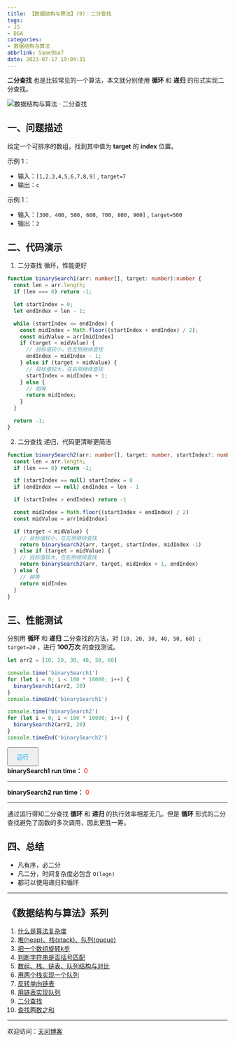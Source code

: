 ```yaml
---
title: 【数据结构与算法】(9)：二分查找
tags:
- JS
- DSA
categories:
- 数据结构与算法
abbrlink: 5aae9ba7
date: 2023-07-17 19:04:31
---
```


**二分查找** 也是比较常见的一个算法，本文就分别使用 **循环** 和 **递归** 的形式实现二分查找。

![数据结构与算法 · 二分查找](https://tiven.cn/static/img/img-dsa-01-6Q5tuJKvFrD-nx9eIVizq.jpg)

[//]: # (<!-- more -->)

## 一、问题描述

给定一个可排序的数组，找到其中值为 **target** 的 **index** 位置。

示例 1：

* 输入：`[1,2,3,4,5,6,7,8,9]` , `target=7`
* 输出：`c`

示例 1：

* 输入：`[300, 400, 500, 600, 700, 800, 900]` , `target=500`
* 输出：`2`

## 二、代码演示

1. 二分查找 循环，性能更好

```typescript
function binarySearch1(arr: number[], target: number):number {
  const len = arr.length;
  if (len === 0) return -1;

  let startIndex = 0;
  let endIndex = len - 1;

  while (startIndex <= endIndex) {
    const midIndex = Math.floor((startIndex + endIndex) / 2);
    const midValue = arr[midIndex]
    if (target < midValue) {
      // 目标值较小，在左侧继续查找
      endIndex = midIndex - 1;
    } else if (target > midValue) {
      // 目标值较大，在右侧继续查找
      startIndex = midIndex + 1;
    } else {
      // 相等
      return midIndex;
    }
  }

  return -1;
}
```

2. 二分查找 递归，代码更清晰更简洁

```typescript
function binarySearch2(arr: number[], target: number, startIndex?: number, endIndex?: number):number {
  const len = arr.length;
  if (len === 0) return -1;

  if (startIndex == null) startIndex = 0
  if (endIndex == null) endIndex = len - 1

  if (startIndex > endIndex) return -1

  const midIndex = Math.floor((startIndex + endIndex) / 2)
  const midValue = arr[midIndex]

  if (target < midValue) {
    // 目标值较小，在左侧继续查找
    return binarySearch2(arr, target, startIndex, midIndex -1)
  } else if (target > midValue) {
    // 目标值较大，在右侧继续查找
    return binarySearch2(arr, target, midIndex + 1, endIndex)
  } else {
    // 相等
    return midIndex
  }
}
```

## 三、性能测试

分别用 **循环** 和 **递归** 二分查找的方法，对 `[10, 20, 30, 40, 50, 60] ; target=20` ，进行 **100万次** 的查找测试。

```js
let arr2 = [10, 20, 30, 40, 50, 60]

console.time('binarySearch1')
for (let i = 0; i < 100 * 10000; i++) {
  binarySearch1(arr2, 20)
}
console.timeEnd('binarySearch1')

console.time('binarySearch2')
for (let i = 0; i < 100 * 10000; i++) {
  binarySearch2(arr2, 20)
}
console.timeEnd('binarySearch2')
```

<div>
  <button style='padding: 10px 20px; color: #00b1fb;' class='rotate-btn' onclick='run()'>运行</button>
  <br>
  <b>binarySearch1 run time：</b>  <span style='color: red;' class='box1-ms'>0</span>
  <hr>
  <b>binarySearch2 run time：</b>  <span style='color: red;' class='box2-ms'>0</span>
  <hr>
</div>
<script>
  // 二分查找 循环
  function binarySearch1(arr, target) {
    const len = arr.length;
    if (len === 0) return -1;

    let startIndex = 0;
    let endIndex = len - 1;

    while (startIndex <= endIndex) {
      const midIndex = Math.floor((startIndex + endIndex) / 2);
      const midValue = arr[midIndex]
      if (target < midValue) {
        // 目标值较小，在左侧继续查找
        endIndex = midIndex - 1;
      } else if (target > midValue) {
        // 目标值较大，在右侧继续查找
        startIndex = midIndex + 1;
      } else {
        // 相等
        return midIndex;
      }
    }
    return -1;
  }


  // 二分查找 递归
  function binarySearch2(arr, target, startIndex, endIndex) {
    const len = arr.length;
    if (len === 0) return -1;

    if (startIndex == null) startIndex = 0
    if (endIndex == null) endIndex = len - 1

    if (startIndex > endIndex) return -1

    const midIndex = Math.floor((startIndex + endIndex) / 2)
    const midValue = arr[midIndex]

    if (target < midValue) {
      // 目标值较小，在左侧继续查找
      return binarySearch2(arr, target, startIndex, midIndex -1)
    } else if (target > midValue) {
      // 目标值较大，在右侧继续查找
      return binarySearch2(arr, target, midIndex + 1, endIndex)
    } else {
      // 相等
      return midIndex
    }
  }

  let arr2 = [10, 20, 30, 40, 50, 60]
  
  function run() {
    let s1 = performance.now()
    for (let i = 0; i < 100 * 10000; i++) {
      binarySearch1(arr2, 20)
    }
    document.querySelector('.box1-ms').innerText = performance.now() - s1 + ' ms'
    
    let s2 = performance.now()
    for (let i = 0; i < 100 * 10000; i++) {
      binarySearch2(arr2, 20)
    }
    document.querySelector('.box2-ms').innerText = performance.now() - s2 + ' ms'
  }
</script>

通过运行得知二分查找 **循环** 和 **递归** 的执行效率相差无几。但是 **循环** 形式的二分查找避免了函数的多次调用，因此更胜一筹。

## 四、总结

* 凡有序，必二分
* 凡二分，时间复杂度必包含 `O(logn)`
* 都可以使用递归和循环

-----
## 《数据结构与算法》系列

1. [什么是算法复杂度](https://tiven.cn/p/b9063113/ '什么是算法复杂度')
2. [堆(heap)、栈(stack)、队列(queue)](https://tiven.cn/p/c55e8f27/ '堆(heap)、栈(stack)、队列(queue)')
3. [把一个数组旋转k步](https://tiven.cn/p/12d6f2da/ '把一个数组旋转k步')
4. [判断字符串是否括号匹配](https://tiven.cn/p/df874343/ '判断字符串是否括号匹配')
5. [数组、栈、链表、队列结构与对比](https://tiven.cn/p/80e3121a/ '数组、栈、链表、队列结构与对比')
6. [用两个栈实现一个队列](https://tiven.cn/p/bf65fdf9/ '用两个栈实现一个队列')
7. [反转单向链表](https://tiven.cn/p/fc060cbe/ '反转单向链表')
8. [用链表实现队列](https://tiven.cn/p/a0867d06/ '用链表实现队列')
9. [二分查找](https://tiven.cn/p/5aae9ba7/ '二分查找')
10. [查找两数之和](https://tiven.cn/p/4d88c947/ '查找两数之和')


---

欢迎访问：[天问博客](https://tiven.cn/p/5aae9ba7/ "天问博客-专注于大前端技术")


